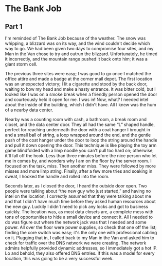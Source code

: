 # The Bank Job
## Part 1

I'm reminded of The Bank Job because of the weather. The snow was whipping, a blizzard was on its way, and the wind couldn't decide which way to go. We had been given two days to compromise four sites, and my Man in the Van chose to try and outrun the blizzard. Unfortunately, he timed it incorrectly, and the mountain range pushed it back onto him; it was a giant storm cell.

The previous three sites were easy; I was good to go once I matched the office attire and made a badge at the corner mail depot. The first location was an unexpected victory; I lit a cigarette and stood by the back door, waiting to bow my head and make a hasty entrance. It was bitter cold, but I looked like I was on a smoke break when a friendly person opened the door and courteously held it open for me. I was in! Now, what? I needed intel about the inside of the building, which I didn't have. All I knew was the hum of a nearby data center.

Nearby was a counting room with cash, a bathroom, a break room and closet, and the data center door. They all had the same “L” shaped handle, perfect for reaching underneath the door with a coat hanger I brought in and a small ball of string, a loop wrapped around the end, and the gentle push of the coat hanger under the door to loop the string around the handle and pull it down opening the door. This technique is like playing the toy arm game blindfolded with a limp noodle you can't pull too hard on; otherwise, it'll fall off the hook. Less than three minutes before the nice person who let me in comes by, and wonders why I am on the floor by the server room. I focused on the task, miss. Then another miss. They were followed by more misses and more limp string. Finally, after a few more tries and soaking in sweat, I hooked the handle and rolled into the room.

Seconds later, as I closed the door, I heard the outside door open. Two people were talking about “the new guy who just started,” and having no intel on the location, I correctly assumed that they were talking about me and that I didn't have much time before they asked human resources about the new guy. Luckily I didn't need to pick any locks and got to business quickly. The location was, as most data closets are, a complete mess with tons of opportunities to hide a small device and connect it. All I needed to do was figure out where the network jack was that I needed and some power. All over the floor were power supplies, so check that one off the list; finding the core switch was easy; it's the only one with professional cabling on it. Plugging that in, I called back to my Man in the Van and asked him to check for traffic over the DNS network we were creating. The network admins helpfully provided dynamic addresses, so I immediately got a hot IP. Lo and behold, they also offered DNS entries. If this was a model for every location, this was going to be a very successful week.
